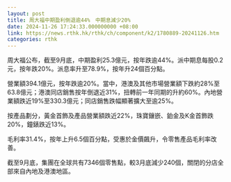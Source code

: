```yaml
---
layout: post
title: 周大福中期盈利倒退逾44%　中期息減少20%
date: 2024-11-26 17:24:33.000000000 +08:00
link: https://news.rthk.hk/rthk/ch/component/k2/1780889-20241126.htm
categories: rthk
---
```


周大福公布，截至9月底，中期盈利25.3億元，按年跌逾44%。派中期息每股0.2元，按年跌20%。派息率升至78.9%，按年升24個百分點。

營業額394.1億元，按年跌逾20%。當中，港澳及其他市場營業額下跌約28%至63.8億元；港澳同店銷售按年倒退近31%，扭轉前一年同期的升約60%。內地營業額跌近19%至330.3億元；同店銷售跌幅顯著擴大至逾25%。

按產品劃分，黃金首飾及產品營業額跌近22%，珠寶鑲嵌、鉑金及K金首飾跌20%，鐘錶跌近13%。

毛利率31.4%，按年上升6.5個百分點，受惠於金價飆升，令零售產品毛利率改善。

截至9月底，集團在全球共有7346個零售點，較3月底減少240個，關閉的分店全部來自內地及港澳地區。
